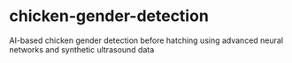 # chicken-gender-detection
AI-based chicken gender detection before hatching using advanced neural networks and synthetic ultrasound data
